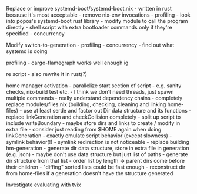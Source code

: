 Replace or improve systemd-boot/systemd-boot.nix
    - written in rust because it's most acceptable
    - remove nix-env invocations
    - profiling
    - look into popos's systemd-boot rust library
    - modify module to call the program directly
        - shell script with extra bootloader commands only if they're specified
    - concurrency

Modify switch-to-generation
    - profiling
    - concurrency
    - find out what systemd is doing

profiling
    - cargo-flamegraph works well enough ig

re script
    - also rewrite it in rust(?)

home manager activation
    - parallelize start section of script
        - e.g. sanity checks, nix-build test etc.
        - I think we don't need threads, just spawn multiple commands
        - really understand dependency chains
    - completely replace modules/files.nix (building, checking, cleaning and linking home-files)
    - use at least serde and factor out Dir data structure and its functions
    - replace linkGeneration and checkCollision completely
        - split up script to include writeBoundary
        - maybe store dirs and links to create / modify in extra file
        - consider just reading from $HOME again when doing linkGeneration
        - exactly emulate script behavior (except slowness)
            - symlink behavior(!)
            - symlink redirection is not noticeable
    - replace building hm-generation
        - generate dir data structure, store in extra file in generation (e.g. json)
        - maybe don't use data structure but just list of paths
            - generate dir structure from that list
            - order list by length -> parent dirs come before their children
            - "diffing" sorted lists could be fast enough
        - reconstruct dir from home-files if a generation doesn't have the structure generated


Investigate evaluating with tvix
